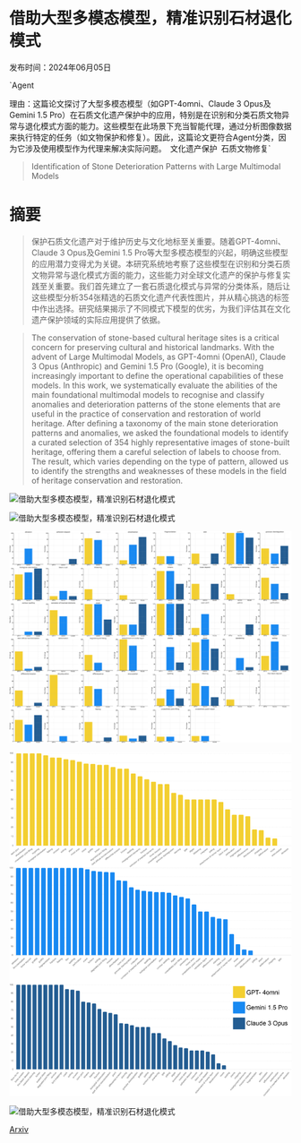 # 借助大型多模态模型，精准识别石材退化模式

发布时间：2024年06月05日

`Agent

理由：这篇论文探讨了大型多模态模型（如GPT-4omni、Claude 3 Opus及Gemini 1.5 Pro）在石质文化遗产保护中的应用，特别是在识别和分类石质文物异常与退化模式方面的能力。这些模型在此场景下充当智能代理，通过分析图像数据来执行特定的任务（如文物保护和修复）。因此，这篇论文更符合Agent分类，因为它涉及使用模型作为代理来解决实际问题。` `文化遗产保护` `石质文物修复`

> Identification of Stone Deterioration Patterns with Large Multimodal Models

# 摘要

> 保护石质文化遗产对于维护历史与文化地标至关重要。随着GPT-4omni、Claude 3 Opus及Gemini 1.5 Pro等大型多模态模型的兴起，明确这些模型的应用潜力变得尤为关键。本研究系统地考察了这些模型在识别和分类石质文物异常与退化模式方面的能力，这些能力对全球文化遗产的保护与修复实践至关重要。我们首先建立了一套石质退化模式与异常的分类体系，随后让这些模型分析354张精选的石质文化遗产代表性图片，并从精心挑选的标签中作出选择。研究结果揭示了不同模式下模型的优劣，为我们评估其在文化遗产保护领域的实际应用提供了依据。

> The conservation of stone-based cultural heritage sites is a critical concern for preserving cultural and historical landmarks. With the advent of Large Multimodal Models, as GPT-4omni (OpenAI), Claude 3 Opus (Anthropic) and Gemini 1.5 Pro (Google), it is becoming increasingly important to define the operational capabilities of these models. In this work, we systematically evaluate the abilities of the main foundational multimodal models to recognise and classify anomalies and deterioration patterns of the stone elements that are useful in the practice of conservation and restoration of world heritage. After defining a taxonomy of the main stone deterioration patterns and anomalies, we asked the foundational models to identify a curated selection of 354 highly representative images of stone-built heritage, offering them a careful selection of labels to choose from. The result, which varies depending on the type of pattern, allowed us to identify the strengths and weaknesses of these models in the field of heritage conservation and restoration.

![借助大型多模态模型，精准识别石材退化模式](../../../paper_images/2406.03207/World_Heritage2.png)

![借助大型多模态模型，精准识别石材退化模式](../../../paper_images/2406.03207/Pathologies3.png)

![借助大型多模态模型，精准识别石材退化模式](../../../paper_images/2406.03207/PathologiesByModel_Percentage.png)

![借助大型多模态模型，精准识别石材退化模式](../../../paper_images/2406.03207/ResultComparison4.png)

![借助大型多模态模型，精准识别石材退化模式](../../../paper_images/2406.03207/InterpretabilityTest.png)

[Arxiv](https://arxiv.org/abs/2406.03207)